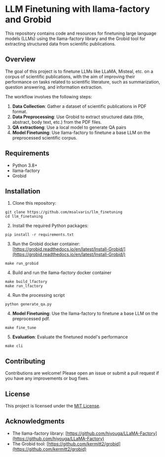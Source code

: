 # LLM Finetuning with llama-factory and Grobid

This repository contains code and resources for finetuning large language models (LLMs) using the llama-factory library and the Grobid tool for extracting structured data from scientific publications.

## Overview

The goal of this project is to finetune LLMs like LLaMA, Misteal, etc. on a corpus of scientific publications, with the aim of improving their performance on tasks related to scientific literature, such as summarization, question answering, and information extraction.

The workflow involves the following steps:

1. **Data Collection**: Gather a dataset of scientific publications in PDF format.
2. **Data Preprocessing**: Use Grobid to extract structured data (title, abstract, body text, etc.) from the PDF files.
3. **QA extractiong**: Use a local model to generate QA pairs
4. **Model Finetuning**: Use llama-factory to finetune a base LLM on the preprocessed scientific corpus.

## Requirements

- Python 3.8+
- llama-factory
- Grobid

## Installation

1. Clone this repository:

```
git clone https://github.com/msalvaris/llm_finetuning
cd llm_finetuning
```

2. Install the required Python packages:

```
pip install -r requirements.txt
```

3. Run the Grobid docker container: [https://grobid.readthedocs.io/en/latest/Install-Grobid/](https://grobid.readthedocs.io/en/latest/Install-Grobid/)

```
make run_grobid
```
4. Build and run the llama-factory docker container

```
make build_lfactory
make run_lfactory
```

4. Run the processing script

```
python generate_qa.py
```

4. **Model Finetuning**: Use the llama-factory to finetune a base LLM on the preprocessed pdf.

```
make fine_tune
```

5. **Evaluation**: Evaluate the finetuned model's performance

```
make cli
```

## Contributing

Contributions are welcome! Please open an issue or submit a pull request if you have any improvements or bug fixes.

## License

This project is licensed under the [MIT License](LICENSE).

## Acknowledgments

- The llama-factory library: [https://github.com/hiyouga/LLaMA-Factory](https://github.com/hiyouga/LLaMA-Factory)
- The Grobid tool: [https://github.com/kermitt2/grobid](https://github.com/kermitt2/grobid)